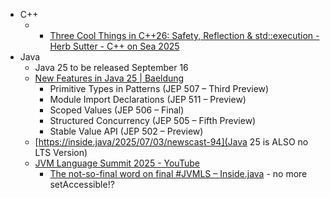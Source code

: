 - C++
	- * [Three Cool Things in C++26: Safety, Reflection & std::execution - Herb Sutter - C++ on Sea 2025](https://www.youtube.com/watch?v=kKbT0Vg3ISw)
- Java
	- Java 25 to be released September 16
	- [New Features in Java 25 | Baeldung](https://www.baeldung.com/java-25-features)
		- Primitive Types in Patterns (JEP 507 – Third Preview)
		- Module Import Declarations (JEP 511 – Preview)
		- Scoped Values (JEP 506 – Final)
		- Structured Concurrency (JEP 505 – Fifth Preview)
		- Stable Value API (JEP 502 – Preview)
	- [https://inside.java/2025/07/03/newscast-94](Java 25 is ALSO no LTS Version)
	- [JVM Language Summit 2025 - YouTube](https://www.youtube.com/playlist?list=PLX8CzqL3ArzUOgZpIX6GsoRhPbnij-sco)
		- [The not-so-final word on final #JVMLS – Inside.java](https://inside.java/2025/08/12/jvmls-final-to-immutable/) - no more setAccessible!?